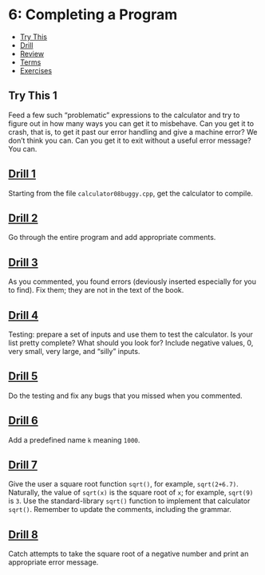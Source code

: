 # 6: Completing a Program

- [Try This](#try-this-1)
- [Drill](#drill-1)
- [Review](#review-1)
- [Terms](terms.txt)
- [Exercises](#exercise-1)

## Try This 1
Feed a few such “problematic” expressions to the calculator and try to figure out in how many ways you can get it to misbehave. Can you get it to crash, that is, to get it past our error handling and give a machine error? We don’t think you can. Can you get it to exit without a useful error message? You can.


## [Drill 1](drill/01/02.cpp)
Starting from the file `calculator08buggy.cpp`, get the calculator to compile.

## [Drill 2](drill/02/01.cpp)
Go through the entire program and add appropriate comments.

## [Drill 3](drill/03/01.cpp)
As you commented, you found errors (deviously inserted especially for you to find). Fix them; they are not in the text of the book.

## [Drill 4](drill/04/01.txt)
Testing: prepare a set of inputs and use them to test the calculator. Is your list pretty complete? What should you look for? Include negative values, 0, very small, very large, and “silly” inputs.

## [Drill 5](drill/05/01.cpp)
Do the testing and fix any bugs that you missed when you commented.

## [Drill 6](drill/06/01.cpp)
Add a predefined name `k` meaning `1000`.

## [Drill 7](drill/07/01.cpp)
Give the user a square root function `sqrt()`, for example, `sqrt(2+6.7)`. Naturally, the value of `sqrt(x)` is the square root of `x`; for example, `sqrt(9)` is `3`. Use the standard-library `sqrt()` function to implement that calculator `sqrt()`. Remember to update the comments, including the grammar.

## [Drill 8](drill/08/01.cpp)
Catch attempts to take the square root of a negative number and print an appropriate error message.

